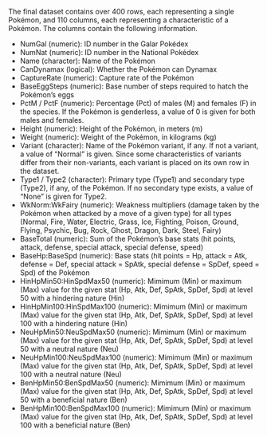 The final dataset contains over 400 rows, each representing a single Pokémon, and 110 columns, each representing a characteristic of a Pokémon. The columns contain the following information.

* NumGal (numeric): ID number in the Galar Pokédex
* NumNat (numeric): ID number in the National Pokédex
* Name (character): Name of the Pokémon
* CanDynamax (logical): Whether the Pokémon can Dynamax
* CaptureRate (numeric): Capture rate of the Pokémon
* BaseEggSteps (numeric): Base number of steps required to hatch the Pokémon’s eggs
* PctM / PctF (numeric): Percentage (Pct) of males (M) and females (F) in the species. If the Pokémon is genderless, a value of 0 is given for both males and females.
* Height (numeric): Height of the Pokémon, in meters (m)
* Weight (numeric): Weight of the Pokémon, in kilograms (kg)
* Variant (character): Name of the Pokémon variant, if any. If not a variant, a value of “Normal” is given. Since some characteristics of variants differ from their non-variants, each variant is placed on its own row in the dataset.
* Type1 / Type2 (character): Primary type (Type1) and secondary type (Type2), if any, of the Pokémon. If no secondary type exists, a value of “None” is given for Type2.
* WkNorm:WkFairy (numeric): Weakness multipliers (damage taken by the Pokémon when attacked by a move of a given type) for all types (Normal, Fire, Water, Electric, Grass, Ice, Fighting, Poison, Ground, Flying, Psychic, Bug, Rock, Ghost, Dragon, Dark, Steel, Fairy)
* BaseTotal (numeric): Sum of the Pokémon’s base stats (hit points, attack, defense, special attack, special defense, speed)
* BaseHp:BaseSpd (numeric): Base stats (hit points = Hp, attack = Atk, defense = Def, special attack = SpAtk, special defense = SpDef, speed = Spd) of the Pokémon
* HinHpMin50:HinSpdMax50 (numeric): Mimimum (Min) or maximum (Max) value for the given stat (Hp, Atk, Def, SpAtk, SpDef, Spd) at level 50 with a hindering nature (Hin)
* HinHpMin100:HinSpdMax100 (numeric): Mimimum (Min) or maximum (Max) value for the given stat (Hp, Atk, Def, SpAtk, SpDef, Spd) at level 100 with a hindering nature (Hin)
* NeuHpMin50:NeuSpdMax50 (numeric): Mimimum (Min) or maximum (Max) value for the given stat (Hp, Atk, Def, SpAtk, SpDef, Spd) at level 50 with a neutral nature (Neu)
* NeuHpMin100:NeuSpdMax100 (numeric): Mimimum (Min) or maximum (Max) value for the given stat (Hp, Atk, Def, SpAtk, SpDef, Spd) at level 100 with a neutral nature (Neu)
* BenHpMin50:BenSpdMax50 (numeric): Mimimum (Min) or maximum (Max) value for the given stat (Hp, Atk, Def, SpAtk, SpDef, Spd) at level 50 with a beneficial nature (Ben)
* BenHpMin100:BenSpdMax100 (numeric): Mimimum (Min) or maximum (Max) value for the given stat (Hp, Atk, Def, SpAtk, SpDef, Spd) at level 100 with a beneficial nature (Ben)
